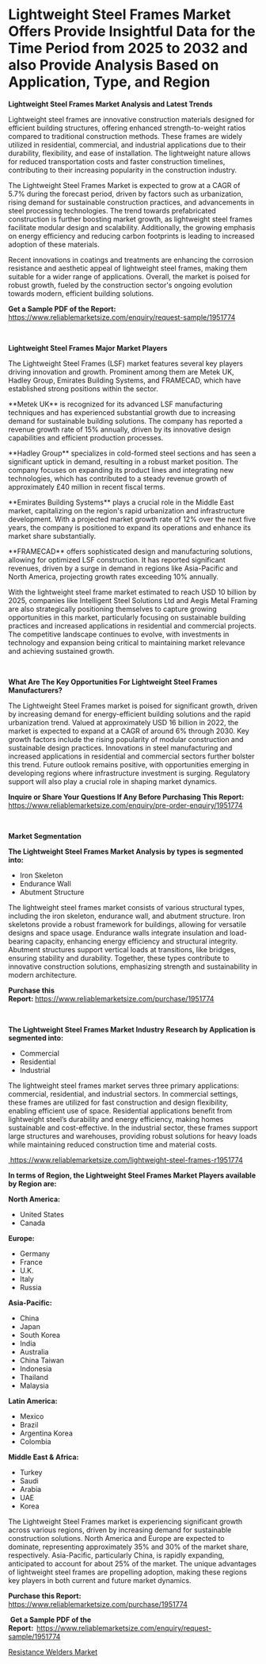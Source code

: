 <p><h1>Lightweight Steel Frames Market Offers Provide Insightful Data for the Time Period from 2025 to 2032 and also Provide Analysis Based on Application, Type, and Region</h1></p><p><strong>Lightweight Steel Frames Market Analysis and Latest Trends</strong></p>
<p><p>Lightweight steel frames are innovative construction materials designed for efficient building structures, offering enhanced strength-to-weight ratios compared to traditional construction methods. These frames are widely utilized in residential, commercial, and industrial applications due to their durability, flexibility, and ease of installation. The lightweight nature allows for reduced transportation costs and faster construction timelines, contributing to their increasing popularity in the construction industry.</p><p>The Lightweight Steel Frames Market is expected to grow at a CAGR of 5.7% during the forecast period, driven by factors such as urbanization, rising demand for sustainable construction practices, and advancements in steel processing technologies. The trend towards prefabricated construction is further boosting market growth, as lightweight steel frames facilitate modular design and scalability. Additionally, the growing emphasis on energy efficiency and reducing carbon footprints is leading to increased adoption of these materials.</p><p>Recent innovations in coatings and treatments are enhancing the corrosion resistance and aesthetic appeal of lightweight steel frames, making them suitable for a wider range of applications. Overall, the market is poised for robust growth, fueled by the construction sector's ongoing evolution towards modern, efficient building solutions.</p></p>
<p><strong>Get a Sample PDF of the Report:&nbsp;</strong> <a href="https://www.reliablemarketsize.com/enquiry/request-sample/1951774?utm_campaign=1888&utm_medium=2&utm_source=Github&utm_content=ia&utm_term=21022025&utm_id=lightweight-steel-frames">https://www.reliablemarketsize.com/enquiry/request-sample/1951774</a></p>
<p>&nbsp;</p>
<p><strong>Lightweight Steel Frames Major Market Players</strong></p>
<p><p>The Lightweight Steel Frames (LSF) market features several key players driving innovation and growth. Prominent among them are Metek UK, Hadley Group, Emirates Building Systems, and FRAMECAD, which have established strong positions within the sector.</p><p>**Metek UK** is recognized for its advanced LSF manufacturing techniques and has experienced substantial growth due to increasing demand for sustainable building solutions. The company has reported a revenue growth rate of 15% annually, driven by its innovative design capabilities and efficient production processes.</p><p>**Hadley Group** specializes in cold-formed steel sections and has seen a significant uptick in demand, resulting in a robust market position. The company focuses on expanding its product lines and integrating new technologies, which has contributed to a steady revenue growth of approximately £40 million in recent fiscal terms.</p><p>**Emirates Building Systems** plays a crucial role in the Middle East market, capitalizing on the region's rapid urbanization and infrastructure development. With a projected market growth rate of 12% over the next five years, the company is positioned to expand its operations and enhance its market share substantially.</p><p>**FRAMECAD** offers sophisticated design and manufacturing solutions, allowing for optimized LSF construction. It has reported significant revenues, driven by a surge in demand in regions like Asia-Pacific and North America, projecting growth rates exceeding 10% annually.</p><p>With the lightweight steel frame market estimated to reach USD 10 billion by 2025, companies like Intelligent Steel Solutions Ltd and Aegis Metal Framing are also strategically positioning themselves to capture growing opportunities in this market, particularly focusing on sustainable building practices and increased applications in residential and commercial projects. The competitive landscape continues to evolve, with investments in technology and expansion being critical to maintaining market relevance and achieving sustained growth.</p></p>
<p>&nbsp;</p>
<p><strong>What Are The Key Opportunities For Lightweight Steel Frames Manufacturers?</strong></p>
<p><p>The Lightweight Steel Frames market is poised for significant growth, driven by increasing demand for energy-efficient building solutions and the rapid urbanization trend. Valued at approximately USD 16 billion in 2022, the market is expected to expand at a CAGR of around 6% through 2030. Key growth factors include the rising popularity of modular construction and sustainable design practices. Innovations in steel manufacturing and increased applications in residential and commercial sectors further bolster this trend. Future outlook remains positive, with opportunities emerging in developing regions where infrastructure investment is surging. Regulatory support will also play a crucial role in shaping market dynamics.</p></p>
<p><strong>Inquire or Share Your Questions If Any Before Purchasing This Report:</strong> <a href="https://www.reliablemarketsize.com/enquiry/pre-order-enquiry/1951774?utm_campaign=1888&utm_medium=2&utm_source=Github&utm_content=ia&utm_term=21022025&utm_id=lightweight-steel-frames">https://www.reliablemarketsize.com/enquiry/pre-order-enquiry/1951774</a></p>
<p>&nbsp;</p>
<p><strong>Market Segmentation</strong></p>
<p><strong>The Lightweight Steel Frames Market Analysis by types is segmented into:</strong></p>
<p><ul><li>Iron Skeleton</li><li>Endurance Wall</li><li>Abutment Structure</li></ul></p>
<p><p>The lightweight steel frames market consists of various structural types, including the iron skeleton, endurance wall, and abutment structure. Iron skeletons provide a robust framework for buildings, allowing for versatile designs and space usage. Endurance walls integrate insulation and load-bearing capacity, enhancing energy efficiency and structural integrity. Abutment structures support vertical loads at transitions, like bridges, ensuring stability and durability. Together, these types contribute to innovative construction solutions, emphasizing strength and sustainability in modern architecture.</p></p>
<p><strong>Purchase this Report:&nbsp;</strong><a href="https://www.reliablemarketsize.com/purchase/1951774?utm_campaign=1888&utm_medium=2&utm_source=Github&utm_content=ia&utm_term=21022025&utm_id=lightweight-steel-frames">https://www.reliablemarketsize.com/purchase/1951774</a></p>
<p>&nbsp;</p>
<p><strong>The Lightweight Steel Frames Market Industry Research by Application is segmented into:</strong></p>
<p><ul><li>Commercial</li><li>Residential</li><li>Industrial</li></ul></p>
<p><p>The lightweight steel frames market serves three primary applications: commercial, residential, and industrial sectors. In commercial settings, these frames are utilized for fast construction and design flexibility, enabling efficient use of space. Residential applications benefit from lightweight steel’s durability and energy efficiency, making homes sustainable and cost-effective. In the industrial sector, these frames support large structures and warehouses, providing robust solutions for heavy loads while maintaining reduced construction time and material costs.</p></p>
<p><a href="https://www.reliablemarketsize.com/lightweight-steel-frames-r1951774?utm_campaign=1888&utm_medium=2&utm_source=Github&utm_content=ia&utm_term=21022025&utm_id=lightweight-steel-frames">&nbsp;https://www.reliablemarketsize.com/lightweight-steel-frames-r1951774</a></p>
<p><strong>In terms of Region, the Lightweight Steel Frames Market Players available by Region are:</strong></p>
<p>
    <p> <strong> North America: </strong>
        <ul>
            <li>United States</li>
            <li>Canada</li>
        </ul>
        </p> 
    <p> <strong> Europe: </strong>
        <ul>
            <li>Germany</li>
            <li>France</li>
            <li>U.K.</li>
            <li>Italy</li>
            <li>Russia</li>
        </ul>
        </p> 
    <p> <strong> Asia-Pacific: </strong>
        <ul>
            <li>China</li>
            <li>Japan</li>
            <li>South Korea</li>
            <li>India</li>
            <li>Australia</li>
            <li>China Taiwan</li>
            <li>Indonesia</li>
            <li>Thailand</li>
            <li>Malaysia</li>
        </ul>
        </p> 
    <p> <strong> Latin America: </strong>
        <ul>
            <li>Mexico</li>
            <li>Brazil</li>
            <li>Argentina Korea</li>
            <li>Colombia</li>
        </ul>
        </p> 
    <p> <strong> Middle East & Africa: </strong>
        <ul>
            <li>Turkey</li>
            <li>Saudi</li>
            <li>Arabia</li>
            <li>UAE</li>
            <li>Korea</li>
        </ul>
    </p>
    </p>
<p><p>The Lightweight Steel Frames market is experiencing significant growth across various regions, driven by increasing demand for sustainable construction solutions. North America and Europe are expected to dominate, representing approximately 35% and 30% of the market share, respectively. Asia-Pacific, particularly China, is rapidly expanding, anticipated to account for about 25% of the market. The unique advantages of lightweight steel frames are propelling adoption, making these regions key players in both current and future market dynamics.</p></p>
<p><strong>Purchase this Report: </strong><a href="https://www.reliablemarketsize.com/purchase/1951774?utm_campaign=1888&utm_medium=2&utm_source=Github&utm_content=ia&utm_term=21022025&utm_id=lightweight-steel-frames">https://www.reliablemarketsize.com/purchase/1951774</a></p>
<p>&nbsp;<strong>Get a Sample PDF of the Report:&nbsp;&nbsp;</strong><a href="https://www.reliablemarketsize.com/enquiry/request-sample/1951774?utm_campaign=1888&utm_medium=2&utm_source=Github&utm_content=ia&utm_term=21022025&utm_id=lightweight-steel-frames">https://www.reliablemarketsize.com/enquiry/request-sample/1951774</a></p>
<p><strong></strong></p>
<p><p><a href="https://github.com/mauripalmi/Market-Research-Report-List-6/blob/main/resistance-welders-market.md?utm_campaign=1888&utm_medium=2&utm_source=Github&utm_content=ia&utm_term=21022025&utm_id=lightweight-steel-frames">Resistance Welders Market</a></p></p>